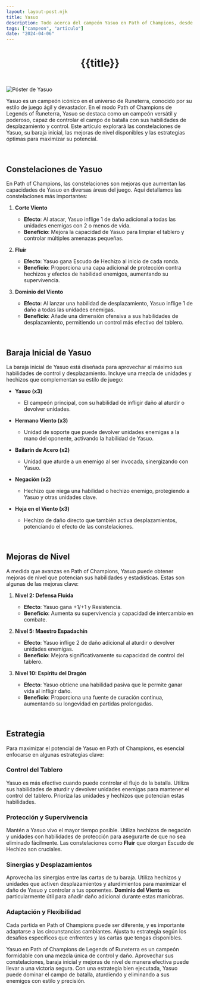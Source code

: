 ```yaml
---
layout: layout-post.njk
title: Yasuo
description: Todo acerca del campeón Yasuo en Path of Champions, desde cómo desbloquearlo hasta sus habilidades, baraja, y estrategias.
tags: ["campeon", "articulo"]
date: "2024-04-06"
---
```

# <p style="text-align: center;">**{{title}}**</p>

</br>
<div class="clearfix">
  <img src="/img/yasuo-1.webp" class="col-md-6 float-md-end mb-3 ms-md-3" alt="Póster de Yasuo">

Yasuo es un campeón icónico en el universo de Runeterra, conocido por su estilo de juego ágil y devastador. En el modo Path of Champions de Legends of Runeterra, Yasuo se destaca como un campeón versátil y poderoso, capaz de controlar el campo de batalla con sus habilidades de desplazamiento y control. Este artículo explorará las constelaciones de Yasuo, su baraja inicial, las mejoras de nivel disponibles y las estrategias óptimas para maximizar su potencial.

<br>

## Constelaciones de Yasuo

En Path of Champions, las constelaciones son mejoras que aumentan las capacidades de Yasuo en diversas áreas del juego. Aquí detallamos las constelaciones más importantes:

1. **Corte Viento**
   - **Efecto**: Al atacar, Yasuo inflige 1 de daño adicional a todas las unidades enemigas con 2 o menos de vida.
   - **Beneficio**: Mejora la capacidad de Yasuo para limpiar el tablero y controlar múltiples amenazas pequeñas.

2. **Fluir**
   - **Efecto**: Yasuo gana Escudo de Hechizo al inicio de cada ronda.
   - **Beneficio**: Proporciona una capa adicional de protección contra hechizos y efectos de habilidad enemigos, aumentando su supervivencia.

3. **Dominio del Viento**
   - **Efecto**: Al lanzar una habilidad de desplazamiento, Yasuo inflige 1 de daño a todas las unidades enemigas.
   - **Beneficio**: Añade una dimensión ofensiva a sus habilidades de desplazamiento, permitiendo un control más efectivo del tablero.

<br>

## Baraja Inicial de Yasuo

La baraja inicial de Yasuo está diseñada para aprovechar al máximo sus habilidades de control y desplazamiento. Incluye una mezcla de unidades y hechizos que complementan su estilo de juego:

- **Yasuo (x3)**
  - El campeón principal, con su habilidad de infligir daño al aturdir o devolver unidades.
  
- **Hermano Viento (x3)**
  - Unidad de soporte que puede devolver unidades enemigas a la mano del oponente, activando la habilidad de Yasuo.
  
- **Bailarín de Acero (x2)**
  - Unidad que aturde a un enemigo al ser invocada, sinergizando con Yasuo.
  
- **Negación (x2)**
  - Hechizo que niega una habilidad o hechizo enemigo, protegiendo a Yasuo y otras unidades clave.
  
- **Hoja en el Viento (x3)**
  - Hechizo de daño directo que también activa desplazamientos, potenciando el efecto de las constelaciones.

<br>

## Mejoras de Nivel

A medida que avanzas en Path of Champions, Yasuo puede obtener mejoras de nivel que potencian sus habilidades y estadísticas. Estas son algunas de las mejoras clave:

1. **Nivel 2: Defensa Fluida**
   - **Efecto**: Yasuo gana +1/+1 y Resistencia.
   - **Beneficio**: Aumenta su supervivencia y capacidad de intercambio en combate.

2. **Nivel 5: Maestro Espadachín**
   - **Efecto**: Yasuo inflige 2 de daño adicional al aturdir o devolver unidades enemigas.
   - **Beneficio**: Mejora significativamente su capacidad de control del tablero.

3. **Nivel 10: Espíritu del Dragón**
   - **Efecto**: Yasuo obtiene una habilidad pasiva que le permite ganar vida al infligir daño.
   - **Beneficio**: Proporciona una fuente de curación continua, aumentando su longevidad en partidas prolongadas.

<br>

## Estrategia

Para maximizar el potencial de Yasuo en Path of Champions, es esencial enfocarse en algunas estrategias clave:

### Control del Tablero

Yasuo es más efectivo cuando puede controlar el flujo de la batalla. Utiliza sus habilidades de aturdir y devolver unidades enemigas para mantener el control del tablero. Prioriza las unidades y hechizos que potencian estas habilidades.

### Protección y Supervivencia

Mantén a Yasuo vivo el mayor tiempo posible. Utiliza hechizos de negación y unidades con habilidades de protección para asegurarte de que no sea eliminado fácilmente. Las constelaciones como **Fluir** que otorgan Escudo de Hechizo son cruciales.

### Sinergias y Desplazamientos

Aprovecha las sinergias entre las cartas de tu baraja. Utiliza hechizos y unidades que activen desplazamientos y aturdimientos para maximizar el daño de Yasuo y controlar a tus oponentes. **Dominio del Viento** es particularmente útil para añadir daño adicional durante estas maniobras.

### Adaptación y Flexibilidad

Cada partida en Path of Champions puede ser diferente, y es importante adaptarse a las circunstancias cambiantes. Ajusta tu estrategia según los desafíos específicos que enfrentes y las cartas que tengas disponibles.

Yasuo en Path of Champions de Legends of Runeterra es un campeón formidable con una mezcla única de control y daño. Aprovechar sus constelaciones, baraja inicial y mejoras de nivel de manera efectiva puede llevar a una victoria segura. Con una estrategia bien ejecutada, Yasuo puede dominar el campo de batalla, aturdiendo y eliminando a sus enemigos con estilo y precisión.

</div>